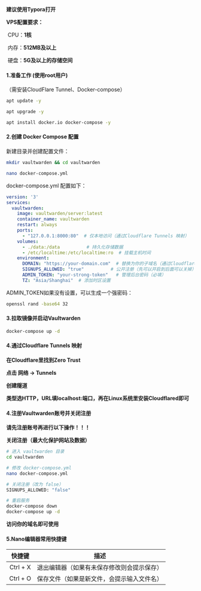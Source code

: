 **建议使用Typora打开**



**VPS配置要求：**

​	CPU：**1核**

​	内存：**512MB及以上**

​	硬盘：**5G及以上的存储空间**



#### **1.准备工作 (使用root用户)**

（需安装CloudFlare Tunnel、Docker-compose）

```bash
apt update -y
```

```bash
apt upgrade -y
```

```bash
apt install docker.io docker-compose -y
```

#### 2.创建 Docker Compose 配置

新建目录并创建配置文件：

```bash
mkdir vaultwarden && cd vaultwarden
```

```bash
nano docker-compose.yml
```

docker-compose.yml 配置如下：

```yaml
version: '3'
services:
  vaultwarden:
    image: vaultwarden/server:latest
    container_name: vaultwarden
    restart: always
    ports:
      - "127.0.0.1:8000:80"  # 仅本地访问（通过Cloudflare Tunnels 映射）
    volumes:
      - ./data:/data          # 持久化存储数据
      - /etc/localtime:/etc/localtime:ro  # 挂载主机时间
    environment:
      DOMAIN: "https://your-domain.com"  # 替换为你的子域名（通过Cloudflare Tunnels 映射的域名）
      SIGNUPS_ALLOWED: "true"          # 公开注册（先可以开启到后面可以关掉）
      ADMIN_TOKEN: "your-strong-token"   # 管理后台密码（必填）
      TZ: "Asia/Shanghai"  # 添加时区设置
```

ADMIN_TOKEN如果没有设置，可以生成一个强密码：

```bash
openssl rand -base64 32
```

#### 3.拉取镜像并启动Vaultwarden

```bash
docker-compose up -d
```

#### 4.通过Cloudflare Tunnels 映射

**在Cloudflare里找到Zero Trust**

**点击 网络 -> Tunnels**

**创建隧道**

**类型选HTTP，URL填localhost:端口，再在Linux系统里安装Cloudflared即可**

#### 4.注册Vaultwarden账号并关闭注册

**请先注册账号再进行以下操作！！！**

**关闭注册（最大化保护网站及数据）**

```bash
# 进入 vaultwarden 目录
cd vaultwarden

# 修改 docker-compose.yml
nano docker-compose.yml

# 关闭注册（改为 false）
SIGNUPS_ALLOWED: "false"

# 重启服务
docker-compose down
docker-compose up -d
```

**访问你的域名即可使用**

#### 5.Nano编辑器常用快捷键

|  快捷键  |                    描述                    |
| :------: | :----------------------------------------: |
| Ctrl + X | 退出编辑器（如果有未保存修改则会提示保存） |
| Ctrl + O | 保存文件（如果是新文件，会提示输入文件名） |

